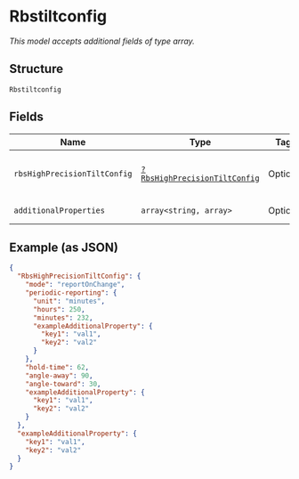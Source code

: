 
# Rbstiltconfig

*This model accepts additional fields of type array.*

## Structure

`Rbstiltconfig`

## Fields

| Name | Type | Tags | Description | Getter | Setter |
|  --- | --- | --- | --- | --- | --- |
| `rbsHighPrecisionTiltConfig` | [`?RbsHighPrecisionTiltConfig`](../../doc/models/rbs-high-precision-tilt-config.md) | Optional | - | getRbsHighPrecisionTiltConfig(): ?RbsHighPrecisionTiltConfig | setRbsHighPrecisionTiltConfig(?RbsHighPrecisionTiltConfig rbsHighPrecisionTiltConfig): void |
| `additionalProperties` | `array<string, array>` | Optional | - | findAdditionalProperty(string key): array | additionalProperty(string key, array value): void |

## Example (as JSON)

```json
{
  "RbsHighPrecisionTiltConfig": {
    "mode": "reportOnChange",
    "periodic-reporting": {
      "unit": "minutes",
      "hours": 250,
      "minutes": 232,
      "exampleAdditionalProperty": {
        "key1": "val1",
        "key2": "val2"
      }
    },
    "hold-time": 62,
    "angle-away": 90,
    "angle-toward": 30,
    "exampleAdditionalProperty": {
      "key1": "val1",
      "key2": "val2"
    }
  },
  "exampleAdditionalProperty": {
    "key1": "val1",
    "key2": "val2"
  }
}
```

